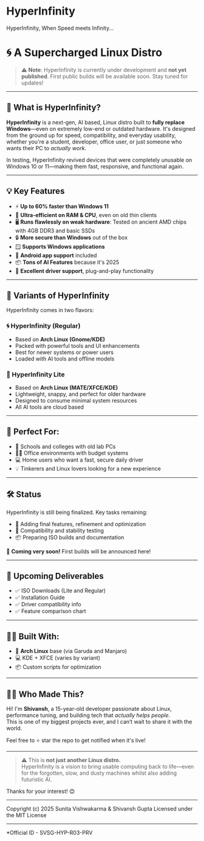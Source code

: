 # HyperInfinity
HyperInfinity, When Speed meets Infinity...

# 🌀 A Supercharged Linux Distro

> ⚠️ **Note**: HyperInfinity is currently under development and **not yet published**. First public builds will be available soon. Stay tuned for updates!

---

## 🚀 What is HyperInfinity?

**HyperInfinity** is a next-gen, AI based, Linux distro built to **fully replace Windows**—even on extremely low-end or outdated hardware. It's designed from the ground up for speed, compatibility, and everyday usability, whether you're a student, developer, office user, or just someone who wants their PC to *actually work*.

In testing, HyperInfinity revived devices that were completely unusable on Windows 10 or 11—making them fast, responsive, and functional again.

---

## 💡 Key Features

- ⚡ **Up to 60% faster than Windows 11**
- 🧠 **Ultra-efficient on RAM & CPU**, even on old thin clients
- 🖥️ **Runs flawlessly on weak hardware**: Tested on ancient AMD chips with 4GB DDR3 and basic SSDs
- 🔒 **More secure than Windows** out of the box
- 🪟 **Supports Windows applications**
- 📱 **Android app support** included
- 📦 **Tons of AI Features** because it's 2025
- 📶 **Excellent driver support**, plug-and-play functionality

---

## 🧱 Variants of HyperInfinity

HyperInfinity comes in two flavors:

### 🌀 HyperInfinity (Regular)
- Based on **Arch Linux (Gnome/KDE)**
- Packed with powerful tools and UI enhancements
- Best for newer systems or power users
- Loaded with AI tools and offline models

### 🌿 HyperInfinity Lite
- Based on **Arch Linux (MATE/XFCE/KDE)**
- Lightweight, snappy, and perfect for older hardware
- Designed to consume minimal system resources
- All AI tools are cloud based

---

## 🏫 Perfect For:

- 🏢 Schools and colleges with old lab PCs  
- 👨‍💼 Office environments with budget systems  
- 💻 Home users who want a fast, secure daily driver  
- 💡 Tinkerers and Linux lovers looking for a new experience

---

## 🛠️ Status

HyperInfinity is still being finalized. Key tasks remaining:
- 🔧 Adding final features, refinement and optimization
- 🧪 Compatibility and stability testing
- 📦 Preparing ISO builds and documentation

👀 **Coming very soon!** First builds will be announced here!

---

## 📁 Upcoming Deliverables

- ✅ ISO Downloads (Lite and Regular)
- ✅ Installation Guide
- ✅ Driver compatibility info
- ✅ Feature comparison chart

---

## 🧑‍💻 Built With:

- 🐧 **Arch Linux** base (via Garuda and Manjaro)
- 💻 KDE + XFCE (varies by variant)
- 📦 Custom scripts for optimization

---

## 🙋‍♂️ Who Made This?

Hi! I'm **Shivansh**, a 15-year-old developer passionate about Linux, performance tuning, and building tech that *actually helps people*.  
This is one of my biggest projects ever, and I can’t wait to share it with the world.

Feel free to ⭐ star the repo to get notified when it's live!

---

> ⚠️ This is **not just another Linux distro.**  
> HyperInfinity is a vision to bring usable computing back to life—even for the forgotten, slow, and dusty machines whilst also adding futuristic AI.

Thanks for your interest! 😊

---

Copyright (c) 2025 Sunita Vishwakarma & Shivansh Gupta
Licensed under the MIT License

---

*Official ID - SVSG-HYP-R03-PRV

